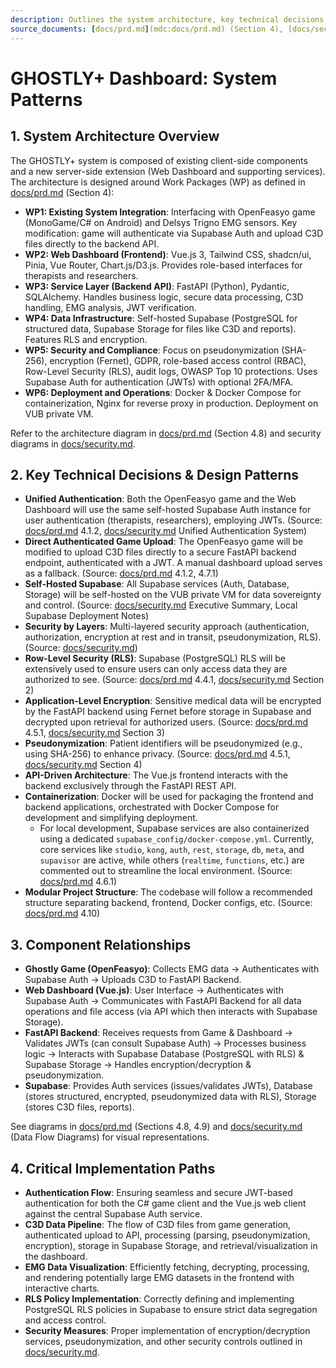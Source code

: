 ```yaml
---
description: Outlines the system architecture, key technical decisions, design patterns, component relationships, and critical implementation paths for the GHOSTLY+ Dashboard.
source_documents: [docs/prd.md](mdc:docs/prd.md) (Section 4), [docs/security.md](mdc:docs/security.md)
---
```


# GHOSTLY+ Dashboard: System Patterns

## 1. System Architecture Overview

The GHOSTLY+ system is composed of existing client-side components and a new server-side extension (Web Dashboard and supporting services). The architecture is designed around Work Packages (WP) as defined in [docs/prd.md](mdc:docs/prd.md) (Section 4):

-   **WP1: Existing System Integration**: Interfacing with OpenFeasyo game (MonoGame/C# on Android) and Delsys Trigno EMG sensors. Key modification: game will authenticate via Supabase Auth and upload C3D files directly to the backend API.
-   **WP2: Web Dashboard (Frontend)**: Vue.js 3, Tailwind CSS, shadcn/ui, Pinia, Vue Router, Chart.js/D3.js. Provides role-based interfaces for therapists and researchers.
-   **WP3: Service Layer (Backend API)**: FastAPI (Python), Pydantic, SQLAlchemy. Handles business logic, secure data processing, C3D handling, EMG analysis, JWT verification.
-   **WP4: Data Infrastructure**: Self-hosted Supabase (PostgreSQL for structured data, Supabase Storage for files like C3D and reports). Features RLS and encryption.
-   **WP5: Security and Compliance**: Focus on pseudonymization (SHA-256), encryption (Fernet), GDPR, role-based access control (RBAC), Row-Level Security (RLS), audit logs, OWASP Top 10 protections. Uses Supabase Auth for authentication (JWTs) with optional 2FA/MFA.
-   **WP6: Deployment and Operations**: Docker & Docker Compose for containerization, Nginx for reverse proxy in production. Deployment on VUB private VM.

Refer to the architecture diagram in [docs/prd.md](mdc:docs/prd.md) (Section 4.8) and security diagrams in [docs/security.md](mdc:docs/security.md).

## 2. Key Technical Decisions & Design Patterns

-   **Unified Authentication**: Both the OpenFeasyo game and the Web Dashboard will use the same self-hosted Supabase Auth instance for user authentication (therapists, researchers), employing JWTs. (Source: [docs/prd.md](mdc:docs/prd.md) 4.1.2, [docs/security.md](mdc:docs/security.md) Unified Authentication System)
-   **Direct Authenticated Game Upload**: The OpenFeasyo game will be modified to upload C3D files directly to a secure FastAPI backend endpoint, authenticated with a JWT. A manual dashboard upload serves as a fallback. (Source: [docs/prd.md](mdc:docs/prd.md) 4.1.2, 4.7.1)
-   **Self-Hosted Supabase**: All Supabase services (Auth, Database, Storage) will be self-hosted on the VUB private VM for data sovereignty and control. (Source: [docs/security.md](mdc:docs/security.md) Executive Summary, Local Supabase Deployment Notes)
-   **Security by Layers**: Multi-layered security approach (authentication, authorization, encryption at rest and in transit, pseudonymization, RLS). (Source: [docs/security.md](mdc:docs/security.md))
-   **Row-Level Security (RLS)**: Supabase (PostgreSQL) RLS will be extensively used to ensure users can only access data they are authorized to see. (Source: [docs/prd.md](mdc:docs/prd.md) 4.4.1, [docs/security.md](mdc:docs/security.md) Section 2)
-   **Application-Level Encryption**: Sensitive medical data will be encrypted by the FastAPI backend using Fernet before storage in Supabase and decrypted upon retrieval for authorized users. (Source: [docs/prd.md](mdc:docs/prd.md) 4.5.1, [docs/security.md](mdc:docs/security.md) Section 3)
-   **Pseudonymization**: Patient identifiers will be pseudonymized (e.g., using SHA-256) to enhance privacy. (Source: [docs/prd.md](mdc:docs/prd.md) 4.5.1, [docs/security.md](mdc:docs/security.md) Section 4)
-   **API-Driven Architecture**: The Vue.js frontend interacts with the backend exclusively through the FastAPI REST API.
-   **Containerization**: Docker will be used for packaging the frontend and backend applications, orchestrated with Docker Compose for development and simplifying deployment.
    -   For local development, Supabase services are also containerized using a dedicated `supabase_config/docker-compose.yml`. Currently, core services like `studio`, `kong`, `auth`, `rest`, `storage`, `db`, `meta`, and `supavisor` are active, while others (`realtime`, `functions`, etc.) are commented out to streamline the local environment.
    (Source: [docs/prd.md](mdc:docs/prd.md) 4.6.1)
-   **Modular Project Structure**: The codebase will follow a recommended structure separating backend, frontend, Docker configs, etc. (Source: [docs/prd.md](mdc:docs/prd.md) 4.10)

## 3. Component Relationships

-   **Ghostly Game (OpenFeasyo)**: Collects EMG data -> Authenticates with Supabase Auth -> Uploads C3D to FastAPI Backend.
-   **Web Dashboard (Vue.js)**: User Interface -> Authenticates with Supabase Auth -> Communicates with FastAPI Backend for all data operations and file access (via API which then interacts with Supabase Storage).
-   **FastAPI Backend**: Receives requests from Game & Dashboard -> Validates JWTs (can consult Supabase Auth) -> Processes business logic -> Interacts with Supabase Database (PostgreSQL with RLS) & Supabase Storage -> Handles encryption/decryption & pseudonymization.
-   **Supabase**: Provides Auth services (issues/validates JWTs), Database (stores structured, encrypted, pseudonymized data with RLS), Storage (stores C3D files, reports).

See diagrams in [docs/prd.md](mdc:docs/prd.md) (Sections 4.8, 4.9) and [docs/security.md](mdc:docs/security.md) (Data Flow Diagrams) for visual representations.

## 4. Critical Implementation Paths

-   **Authentication Flow**: Ensuring seamless and secure JWT-based authentication for both the C# game client and the Vue.js web client against the central Supabase Auth service.
-   **C3D Data Pipeline**: The flow of C3D files from game generation, authenticated upload to API, processing (parsing, pseudonymization, encryption), storage in Supabase Storage, and retrieval/visualization in the dashboard.
-   **EMG Data Visualization**: Efficiently fetching, decrypting, processing, and rendering potentially large EMG datasets in the frontend with interactive charts.
-   **RLS Policy Implementation**: Correctly defining and implementing PostgreSQL RLS policies in Supabase to ensure strict data segregation and access control.
-   **Security Measures**: Proper implementation of encryption/decryption services, pseudonymization, and other security controls outlined in [docs/security.md](mdc:docs/security.md). 